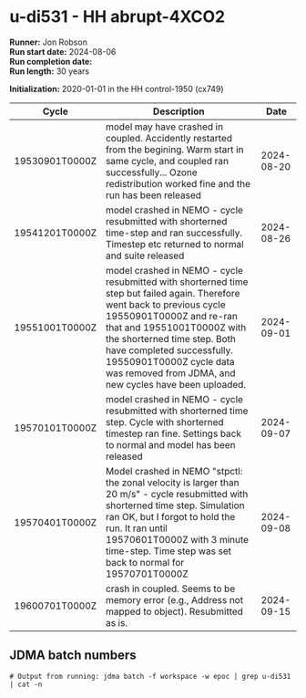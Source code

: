 # u-di531 - HH abrupt-4XCO2

**Runner:** Jon Robson  
**Run start date:** 2024-08-06  
**Run completion date:**  
**Run length:** 30 years  

**Initialization:** 2020-01-01 in the HH control-1950 (cx749)

| Cycle | Description | Date |
| --- | --- | --- |
| 19530901T0000Z| model may have crashed in coupled. Accidently restarted from the begining. Warm start in same cycle, and coupled ran successfully... Ozone redistribution worked fine and the run has been released | 2024-08-20 |
| 19541201T0000Z | model crashed in NEMO - cycle resubmitted with shorterned time-step and ran successfully. Timestep etc returned to normal and suite released | 2024-08-26 |
| 19551001T0000Z | model crashed in NEMO - cycle resubmitted with shorterned time step but failed again. Therefore went back to previous cycle 19550901T0000Z and re-ran that and 19551001T0000Z with the shorterned time step. Both have completed successfully. 19550901T0000Z cycle data was removed from JDMA, and new cycles have been uploaded.  | 2024-09-01 |
| 19570101T0000Z | model crashed in NEMO - cycle resubmitted with shorterned time step. Cycle with shorterned timestep ran fine. Settings back to normal and model has been released | 2024-09-07 |
| 19570401T0000Z | Model crashed in NEMO "stpctl: the zonal velocity is larger than 20 m/s" - cycle resubmitted with shorterned time step. Simulation ran OK, but I forgot to hold the run. It ran until 19570601T0000Z with 3 minute time-step. Time step was set back to normal for 19570701T0000Z | 2024-09-08 |
| 19600701T0000Z | crash in coupled. Seems to be memory error (e.g., Address not mapped to object). Resubmitted as is. | 2024-09-15 |
## JDMA batch numbers
```
# Output from running: jdma batch -f workspace -w epoc | grep u-di531 | cat -n

```
